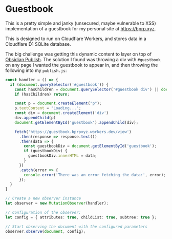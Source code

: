 # Guestbook

This is a pretty simple and janky (unsecured, maybe vulnerable to XSS) implementation
of a guestbook for my personal site at https://bprp.xyz.

This is designed to run on Cloudflare Workers, and stores data in a Cloudflare D1
SQLite database.

The big challenge was getting this dynamic content to layer on top of [Obsidian Publish](https://obsidian.md/publish). The solution I found was throwing a div with `#guestbook` on any page I wanted
the guestbook to appear in, and then throwing the following into my `publish.js`:

```typescript
const handler = () => {
  if (document.querySelector('#guestbook')) {
    const hasChildren = document.querySelector('#guestbook div') || document.querySelector('#guestbook p');
    if (hasChildren) return;

    const p = document.createElement("p");
    p.textContent = "Loading...";
    const div = document.createElement('div')
    div.appendChild(p)
    document.getElementById('guestbook').appendChild(div);

    fetch('https://guestbook.bprpxyz.workers.dev/view')
      .then(response => response.text())
      .then(data => {
        const guestbookDiv = document.getElementById('guestbook');
        if (guestbookDiv) {
          guestbookDiv.innerHTML = data;
        }
      })
      .catch(error => {
        console.error('There was an error fetching the data:', error);
      });	
  }
}

// Create a new observer instance
let observer = new MutationObserver(handler);

// Configuration of the observer:
let config = { attributes: true, childList: true, subtree: true };

// Start observing the document with the configured parameters
observer.observe(document, config);
```

